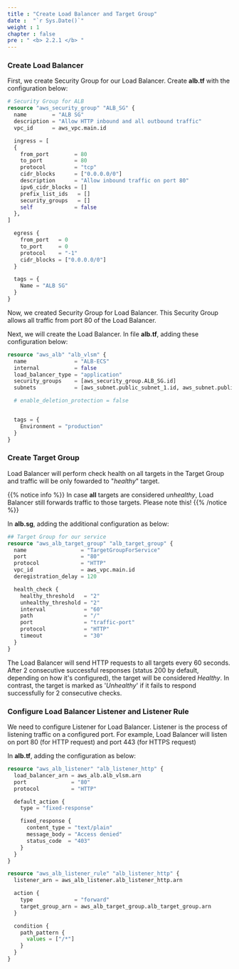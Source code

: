 ```yaml
---
title : "Create Load Balancer and Target Group"
date :  "`r Sys.Date()`" 
weight : 1 
chapter : false
pre : " <b> 2.2.1 </b> "
---
```



### Create Load Balancer

First, we create Security Group for our Load Balancer. Create **alb.tf** with the configuration below:


```tf
# Security Group for ALB
resource "aws_security_group" "ALB_SG" {
  name        = "ALB SG"
  description = "Allow HTTP inbound and all outbound traffic"
  vpc_id      = aws_vpc.main.id

  ingress = [
  {
    from_port        = 80
    to_port          = 80
    protocol         = "tcp"
    cidr_blocks      = ["0.0.0.0/0"]
    description      = "Allow inbound traffic on port 80"
    ipv6_cidr_blocks = []
    prefix_list_ids   = []
    security_groups   = []
    self             = false
  },
]

  egress {
    from_port   = 0
    to_port     = 0
    protocol    = "-1"
    cidr_blocks = ["0.0.0.0/0"]
  }

  tags = {
    Name = "ALB SG"
  }
}
```

Now, we created Security Group for Load Balancer. This Security Group allows all traffic from port 80 of the Load Balancer.

Next, we will create the Load Balancer. In file **alb.tf**, adding these configuration below: 

```tf
resource "aws_alb" "alb_vlsm" {
  name               = "ALB-ECS"
  internal           = false
  load_balancer_type = "application"
  security_groups    = [aws_security_group.ALB_SG.id]
  subnets            = [aws_subnet.public_subnet_1.id, aws_subnet.public_subnet_2.id]

  # enable_deletion_protection = false


  tags = {
    Environment = "production"
  }
}
```

### Create Target Group

Load Balancer will perform check health on all targets in the Target Group and traffic will be only fowarded to "*healthy*" target.  


{{% notice info %}}
In case **all** targets are considered *unhealthy*, Load Balancer still forwards traffic to those targets. Please note this!
{{% /notice %}}

In **alb.sg**, adding the additional configuration as below:

```tf
## Target Group for our service
resource "aws_alb_target_group" "alb_target_group" {
  name                 = "TargetGroupForService"
  port                 = "80"
  protocol             = "HTTP"
  vpc_id               = aws_vpc.main.id
  deregistration_delay = 120

  health_check {
    healthy_threshold   = "2"
    unhealthy_threshold = "2"
    interval            = "60"
    path                = "/"
    port                = "traffic-port"
    protocol            = "HTTP"
    timeout             = "30"
  }
}
```

The Load Balancer will send HTTP requests to all targets every 60 seconds. After 2 consecutive successful responses (status 200 by default, depending on how it's configured), the target will be considered *Healthy*. In contrast, the target is marked as '*Unhealthy*' if it fails to respond successfully for 2 consecutive checks.


### Configure Load Balancer Listener and Listener Rule


We need to configure Listener for Load Balancer. Listener is the process of listening traffic on a configured port. For example, Load Balancer will listen on port 80 (for HTTP request) and port 443 (for HTTPS request) 

In **alb.tf**, adding the configuration as below:

```tf
resource "aws_alb_listener" "alb_listener_http" {
  load_balancer_arn = aws_alb.alb_vlsm.arn
  port              = "80"
  protocol          = "HTTP"

  default_action {
    type = "fixed-response"

    fixed_response {
      content_type = "text/plain"
      message_body = "Access denied"
      status_code  = "403"
    }
  }
}

resource "aws_alb_listener_rule" "alb_listener_http" {
  listener_arn = aws_alb_listener.alb_listener_http.arn

  action {
    type             = "forward"
    target_group_arn = aws_alb_target_group.alb_target_group.arn
  }

  condition {
    path_pattern {
      values = ["/*"]
    }
  }
}
```
